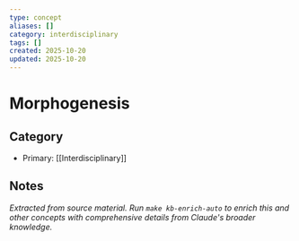 ```yaml
---
type: concept
aliases: []
category: interdisciplinary
tags: []
created: 2025-10-20
updated: 2025-10-20
---
```


# Morphogenesis

## Category

- Primary: [[Interdisciplinary]]

## Notes

*Extracted from source material. Run `make kb-enrich-auto` to enrich this and other concepts with comprehensive details from Claude's broader knowledge.*
